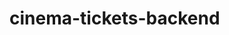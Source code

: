 # cinema-tickets-backend

<!-- #  {
    "id": 1,
    "username": "Axel chacón"
    "title": "The Shawshank Redemption",
    "date": ["hoy", "mañana", "Pasado Mañana"],
    "time": ["1 PM", "2 PM", "3 PM", "4 PM", "5 PM", "6 PM", "7 PM"]
    "tickets": 1
    "description": "Un banquero es encarcelado injustamente y encuentra la esperanza en la prisión. Una historia de amistad y redención dentro de los muros de Shawshank.",
    "price": 12.99
    "seats": [A1, A3 , etc]
  }, -->
